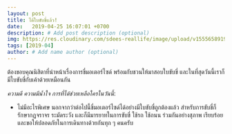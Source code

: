 ```yaml
---
layout: post
title: ได้ใบขับขี่แล้ว!
date:   2019-04-25 16:07:01 +0700
description: # Add post description (optional)
img: https://res.cloudinary.com/sdees-reallife/image/upload/v1555658919/sample_feature_img.png # Add image post (optional)
tags: [2019-04]
author: # Add name author (optional)
---
```

ต้องขอบคุณนิสิตาที่นำหน้าเรื่องการขี่มอเตอร์ไซด์ พร้อมกับชวนให้มาสอบใบขับขี่ และในที่สุดวันนี้เราก็มีใบขับขี่กับเค้าด้วยเหมือนกัน <i class="fa fa-child" style="color:plum"></i>

*ความดี ความมีน้ำใจ การที่ได้ช่วยเหลือใครในวันนี้*:
- ไม่มีอะไรพิเศษ นอกจากว่าต่อไปนี้ขี่มอเตอร์ไซด์ได้อย่างมีใบขับขี่ถูกต้องแล้ว สำหรับการขับขี่ก็รักษากฏจราจร ระมัดระวัง และก็มีมารยาทในการขับขี่ ใช้รถ ใช้ถนน ร่วมกันอย่างสุภาพ เรียบร้อย และขอให้ปลอดภัยในการเดินทางด้วยกันทุก ๆ คนครับ
